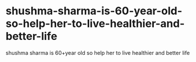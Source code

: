 # shushma-sharma-is-60-year-old-so-help-her-to-live-healthier-and-better-life
shushma sharma is 60+year old so help her to live healthier and better life
